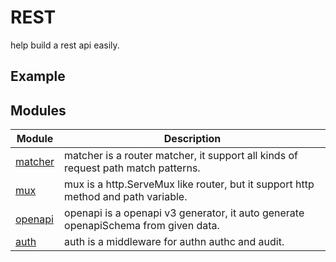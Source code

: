 # REST

help build a rest api easily.

## Example

## Modules

| Module             | Description                                                                        |
| ------------------ | ---------------------------------------------------------------------------------- |
| [matcher](matcher) | matcher is a router matcher, it support all kinds of request path match patterns.  |
| [mux](mux)         | mux is a http.ServeMux like router, but it support http method and path variable.  |
| [openapi](openapi) | openapi is a openapi v3 generator, it auto generate openapiSchema from given data. |
| [auth](auth)       | auth is a middleware for authn authc and audit.                                    |
